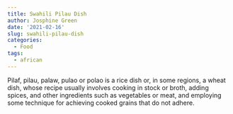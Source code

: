 ```yaml
---
title: Swahili Pilau Dish
author: Josphine Green
date: '2021-02-16'
slug: swahili-pilau-dish
categories:
  - Food
tags:
  - african
---
```


Pilaf, pilau, palaw, pulao or polao is a rice dish or, in some regions, a wheat dish, whose recipe usually involves cooking in stock or broth, adding spices, and other ingredients such as vegetables or meat, and employing some technique for achieving cooked grains that do not adhere. 